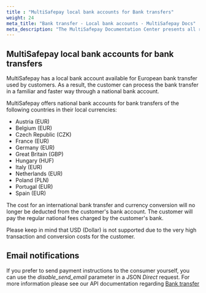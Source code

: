 ```yaml
---
title : "MultiSafepay local bank accounts for Bank transfers"
weight: 24
meta_title: "Bank transfer - Local bank accounts - MultiSafepay Docs"
meta_description: "The MultiSafepay Documentation Center presents all relevant information about our Plugins and API. You can also find support pages for payment methods, tools and general questions as well as the contact details of our Support and Integration Teams."
---
```

## MultiSafepay local bank accounts for bank transfers

MultiSafepay has a local bank account available for European bank transfer used by customers. As a result, the customer can process the bank transfer in a familiar and faster way through a national bank account.

MultiSafepay offers national bank accounts for bank transfers of the following countries in their local currencies:

* Austria (EUR)
* Belgium (EUR)
* Czech Republic (CZK)   
* France (EUR)  
* Germany (EUR)
* Great Britain (GBP)
* Hungary (HUF)
* Italy (EUR)
* Netherlands (EUR)
* Poland (PLN)
* Portugal (EUR)
* Spain (EUR)

The cost for an international bank transfer and currency conversion will no longer be deducted from the customer's bank account.
The customer will pay the regular national fees charged by the customer's bank.

Please keep in mind that USD (Dollar) is not supported due to the very high transaction and conversion costs for the customer. 

## Email notifications

If you prefer to send payment instructions to the consumer yourself, you can use the *disable_send_email* parameter in a JSON _Direct_ request. For more information please see our API documentation regarding [Bank transfer](https://docs.multisafepay.com/api/#direct-bank-transfer)


